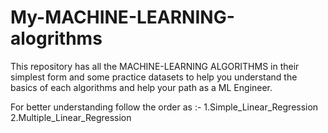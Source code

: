 # My-MACHINE-LEARNING-alogrithms
This repository has all the MACHINE-LEARNING ALGORITHMS in their simplest form and some practice datasets to help you understand the basics of each algorithms and help your path as a ML Engineer.

For better understanding follow the order as :-
  1.Simple_Linear_Regression
  2.Multiple_Linear_Regression
  
